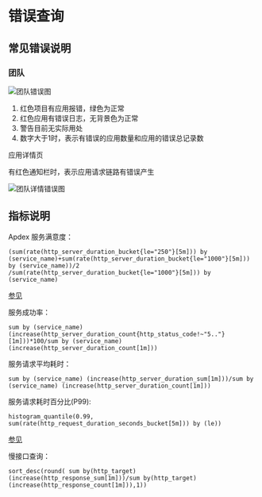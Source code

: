﻿# 错误查询

## 常见错误说明

### 团队

![团队错误图](https://cdn.masastack.com/stack/doc/tsc/use-guide/error-query/team-1.0.png)


1. 红色项目有应用报错，绿色为正常
2. 红色应用有错误日志，无背景色为正常
3. 警告目前无实际用处
4. 数字大于1时，表示有错误的应用数量和应用的错误总记录数

应用详情页

有红色通知栏时，表示应用请求链路有错误产生

![团队详情错误图](https://cdn.masastack.com/stack/doc/tsc/use-guide/error-query/team_detail-1.0.png)

## 指标说明

Apdex 服务满意度：

```
(sum(rate(http_server_duration_bucket{le="250"}[5m])) by (service_name)+sum(rate(http_server_duration_bucket{le="1000"}[5m])) by (service_name))/2
/sum(rate(http_server_duration_bucket{le="1000"}[5m])) by (service_name)
```

[参见](https://www.bookstack.cn/read/prometheus-manual/best_practices-histogram_and_summaries.md#Apdex%20score%20%E5%BA%94%E7%94%A8%E6%80%A7%E8%83%BD%E6%8C%87%E6%95%B0)

服务成功率：

```
sum by (service_name) (increase(http_server_duration_count{http_status_code!~"5.."}[1m]))*100/sum by (service_name) (increase(http_server_duration_count[1m]))
```

服务请求平均耗时：

```
sum by (service_name) (increase(http_server_duration_sum[1m]))/sum by (service_name) (increase(http_server_duration_count[1m]))
```

服务请求耗时百分比(P99):

```
histogram_quantile(0.99, sum(rate(http_request_duration_seconds_bucket[5m])) by (le))
```

[参见](https://www.bookstack.cn/read/prometheus-manual/best_practices-histogram_and_summaries.md#Quatiles%E5%88%86%E4%BD%8D%E6%95%B0)

慢接口查询：

```
sort_desc(round( sum by(http_target) (increase(http_response_sum[1m]))/sum by(http_target) (increase(http_response_count[1m])),1))
```